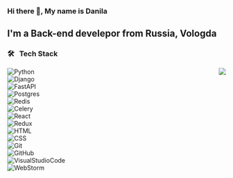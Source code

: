 ### Hi there 👋, My name is Danila
<h2> I'm a Back-end develepor from Russia, Vologda

### 🛠 &nbsp; Tech Stack
 <div>
<img src="https://media2.giphy.com/media/qgQUggAC3Pfv687qPC/giphy.gif?cid=ecf05e4783nasp4qwtf22wk2vx0ikgwh298xagjirnkh1jt4&rid=giphy.gif&ct=g" align="right"/>
  
![Python](https://img.shields.io/badge/Python-3776AB?style=for-the-badge&logo=python&logoColor=white)\
![Django](https://img.shields.io/badge/Django-092E20?style=for-the-badge&logo=django&logoColor=white)\
![FastAPI](https://img.shields.io/badge/FastAPI-005571?style=for-the-badge&logo=fastapi)\
![Postgres](https://img.shields.io/badge/postgres-%23316192.svg?style=for-the-badge&logo=postgresql&logoColor=white)\
![Redis](https://img.shields.io/badge/redis-%23DD0031.svg?style=for-the-badge&logo=redis&logoColor=white)\
![Celery](https://img.shields.io/badge/celery-%23a9cc54.svg?style=for-the-badge&logo=celery&logoColor=ddf4a4)\
![React](https://img.shields.io/badge/react-%2320232a.svg?style=for-the-badge&logo=react&logoColor=%2361DAFB)\
![Redux](https://img.shields.io/badge/redux-%23593d88.svg?style=for-the-badge&logo=redux&logoColor=white)\
![HTML](https://img.shields.io/badge/-HTML-05122A?style=flat&logo=HTML5&labelColor=white)\
![CSS](https://img.shields.io/badge/-CSS-05122A?style=flat&logo=CSS3&logoColor=1572B6&labelColor=white)\
![Git](https://img.shields.io/badge/-Git-05122A?style=flat&logo=git&labelColor=white)\
![GitHub](https://img.shields.io/badge/-GitHub-05122A?style=flat&logo=github&labelColor=white&logoColor=black)\
![VisualStudioCode](https://img.shields.io/badge/-Visual%20Studio%20Code-05122A?style=flat&logo=visual-studio-code&logoColor=007ACC&labelColor=white)\
![WebStorm](https://img.shields.io/badge/-WebStorm-05122A?style=flat&logo=webstorm&logoColor=007ACC&labelColor=white)
  </div>
  
 ### &nbsp;
<!--
**YaGaskoin/YaGaskoin** is a ✨ _special_ ✨ repository because its `README.md` (this file) appears on your GitHub profile.

Here are some ideas to get you started:

- 🔭 I’m currently working on ...
- 🌱 I’m currently learning ...
- 👯 I’m looking to collaborate on ...
- 🤔 I’m looking for help with ...
- 💬 Ask me about ...
- 📫 How to reach me: ...
- 😄 Pronouns: ...
- ⚡ Fun fact: ...
-->
